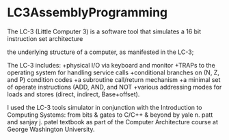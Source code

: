 # LC3AssemblyProgramming

The LC-3 (Little Computer 3) is a software tool that simulates a 16 bit instruction set architecture

the underlying structure of a computer, as manifested in the LC-3;


The LC-3 includes: 
+physical I/O via keyboard and monitor
+TRAPs to the operating system for handling service calls
+conditional branches on (N, Z, and P) condition codes
+a subroutine call/return mechanism
+a minimal set of operate instructions (ADD, AND, and NOT
+various addressing modes for loads and stores (direct, indirect, Base+offset).

I used the LC-3 tools simulator in conjunction with the Introduction to Computing Systems: from bits & gates to C/C++ & beyond by yale n. patt and sanjay j. patel textbook as part of the Computer Architecture course at George Washington University.

 
